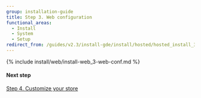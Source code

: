 ```yaml
---
group: installation-guide
title: Step 3. Web configuration
functional_areas:
  - Install
  - System
  - Setup
redirect_from: /guides/v2.3/install-gde/install/hosted/hosted_install_3_web-conf.html
---
```


{% include install/web/install-web_3-web-conf.md %}

#### Next step

[Step 4. Customize your store]({{page.baseurl}}/combine)


